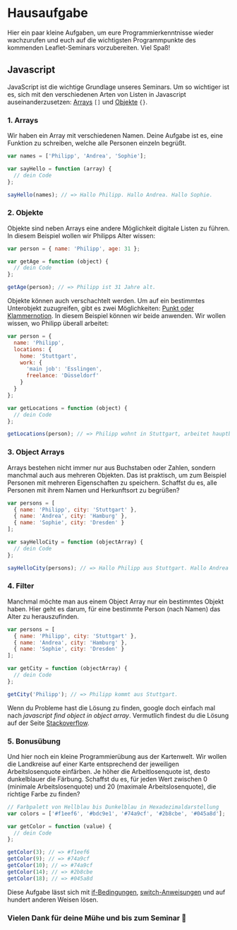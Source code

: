 # Hausaufgabe

Hier ein paar kleine Aufgaben, um eure Programmierkenntnisse wieder wachzurufen und euch auf die wichtigsten Programmpunkte des kommenden Leaflet-Seminars vorzubereiten. Viel Spaß!

## Javascript

JavaScript ist die wichtige Grundlage unseres Seminars. Um so wichtiger ist es, sich mit den verschiedenen Arten von Listen in Javascript auseinanderzusetzen: [Arrays](https://developer.mozilla.org/de/docs/Web/JavaScript/Reference/Global_Objects/Array) `[]` und [Objekte](https://developer.mozilla.org/de/docs/Web/JavaScript/Reference/Global_Objects/Object) `{}`. 

### 1. Arrays

Wir haben ein Array mit verschiedenen Namen. Deine Aufgabe ist es, eine Funktion zu schreiben, welche alle Personen einzeln begrüßt.

```javascript
var names = ['Philipp', 'Andrea', 'Sophie'];

var sayHello = function (array) {
  // dein Code
};

sayHello(names); // => Hallo Philipp. Hallo Andrea. Hallo Sophie.
```

### 2. Objekte

Objekte sind neben Arrays eine andere Möglichkeit digitale Listen zu führen. In diesem Beispiel wollen wir Philipps Alter wissen:

```javascript
var person = { name: 'Philipp', age: 31 };

var getAge = function (object) {
  // dein Code
};

getAge(person); // => Philipp ist 31 Jahre alt.
```

Objekte können auch verschachtelt werden. Um auf ein bestimmtes Unterobjekt zuzugreifen, gibt es zwei Möglichkeiten: [Punkt oder Klammernotion](https://developer.mozilla.org/de/docs/Web/JavaScript/Reference/Operators/Property_Accessors). In diesem Beispiel können wir beide anwenden. Wir wollen wissen, wo Philipp überall arbeitet:

```javascript
var person = {
  name: 'Philipp',
  locations: {
    home: 'Stuttgart',
    work: {
      'main job': 'Esslingen',
      freelance: 'Düsseldorf'
    }
  }
};

var getLocations = function (object) {
  // dein Code
};

getLocations(person); // => Philipp wohnt in Stuttgart, arbeitet hauptberuflich in Esslingen und als Freelancer in Düsseldorf.
```

### 3. Object Arrays

Arrays bestehen nicht immer nur aus Buchstaben oder Zahlen, sondern manchmal auch aus mehreren Objekten. Das ist praktisch, um zum Beispiel Personen mit mehreren Eigenschaften zu speichern. Schaffst du es, alle Personen mit ihrem Namen und Herkunftsort zu begrüßen?

```javascript
var persons = [
  { name: 'Philipp', city: 'Stuttgart' },
  { name: 'Andrea', city: 'Hamburg' },
  { name: 'Sophie', city: 'Dresden' }
];

var sayHelloCity = function (objectArray) {
  // dein Code
};

sayHelloCity(persons); // => Hallo Philipp aus Stuttgart. Hallo Andrea aus Hamburg. Hallo Sophie aus Dresden.
```

### 4. Filter

Manchmal möchte man aus einem Object Array nur ein bestimmtes Objekt haben. Hier geht es darum, für eine bestimmte Person (nach Namen) das Alter zu herauszufinden. 

```javascript
var persons = [
  { name: 'Philipp', city: 'Stuttgart' },
  { name: 'Andrea', city: 'Hamburg' },
  { name: 'Sophie', city: 'Dresden' }
];

var getCity = function (objectArray) {
  // dein Code
};

getCity('Philipp'); // => Philipp kommt aus Stuttgart.
```

Wenn du Probleme hast die Lösung zu finden, google doch einfach mal nach _javascript find object in object array_. Vermutlich findest du die Lösung auf der Seite [Stackoverflow](https://stackoverflow.com/questions/13964155/get-javascript-object-from-array-of-objects-by-value-or-property).

### 5. Bonusübung

Und hier noch ein kleine Programmierübung aus der Kartenwelt. Wir wollen die Landkreise auf einer Karte entsprechend der jeweiligen Arbeitslosenquote einfärben. Je höher die Arbeitlosenquote ist, desto dunkelblauer die Färbung. Schaffst du es, für jeden Wert zwischen 0 (minimale Arbeitslosenquote) und 20 (maximale Arbeitslosenquote), die richtige Farbe zu finden?

```javascript
// Farbpalett von Hellblau bis Dunkelblau in Hexadezimaldarstellung
var colors = ['#f1eef6', '#bdc9e1', '#74a9cf', '#2b8cbe', '#045a8d'];

var getColor = function (value) {
  // dein Code
};

getColor(3); // => #f1eef6
getColor(9); // => #74a9cf
getColor(10); // => #74a9cf
getColor(14); // => #2b8cbe
getColor(18); // => #045a8d
```

Diese Aufgabe lässt sich mit [if-Bedingungen](https://developer.mozilla.org/de/docs/Web/JavaScript/Reference/Statements/if...else), [switch-Anweisungen](https://developer.mozilla.org/de/docs/Web/JavaScript/Reference/Statements/switch) und auf hundert anderen Weisen lösen.

### Vielen Dank für deine Mühe und bis zum Seminar 🍻
